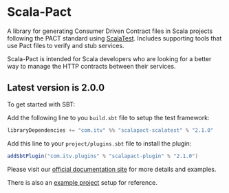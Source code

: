 # Scala-Pact
A library for generating Consumer Driven Contract files in Scala projects following the PACT standard using [ScalaTest](http://www.scalatest.org/). Includes supporting tools that use Pact files to verify and stub services.

Scala-Pact is intended for Scala developers who are looking for a better way to manage the HTTP contracts between their services.

## Latest version is 2.0.0

To get started with SBT:

Add the following line to you `build.sbt` file to setup the test framework:
```scala
libraryDependencies += "com.itv" %% "scalapact-scalatest" % "2.1.0"
```

Add this line to your `project/plugins.sbt` file to install the plugin:
```scala
addSbtPlugin("com.itv.plugins" % "scalapact-plugin" % "2.1.0")
```

Please visit our [official documentation site](http://io.itv.com/scala-pact/) for more details and examples.

There is also an [example project](http://io.itv.com/scala-pact/examples/index.html) setup for reference.
